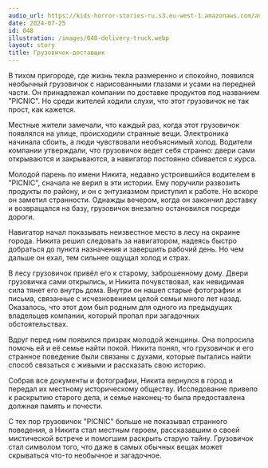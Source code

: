 ```yaml
---
audio_url: https://kids-horror-stories-ru.s3.eu-west-1.amazonaws.com/audio/048-delivery-truck.mp3
date: 2024-07-25
id: 048
illustration: /images/048-delivery-truck.webp
layout: story
title: Грузовичок-доставщик
---
```


В тихом пригороде, где жизнь текла размеренно и спокойно, появился необычный грузовичок с нарисованными глазами и усами на передней части. Он принадлежал компании по доставке продуктов под названием "PICNIC". Но среди жителей ходили слухи, что этот грузовичок не так прост, как кажется.

Местные жители замечали, что каждый раз, когда этот грузовичок появлялся на улице, происходили странные вещи. Электроника начинала сбоить, а люди чувствовали необъяснимый холод. Водители компании утверждали, что грузовичок ведет себя странно: двери сами открываются и закрываются, а навигатор постоянно сбивается с курса.

Молодой парень по имени Никита, недавно устроившийся водителем в "PICNIC", сначала не верил в эти истории. Ему поручили развозить продукты по району, и он с энтузиазмом приступил к работе. Но вскоре он заметил странности. Однажды вечером, когда он закончил доставку и возвращался на базу, грузовичок внезапно остановился посреди дороги.

Навигатор начал показывать неизвестное место в лесу на окраине города. Никита решил следовать за навигатором, надеясь быстро добраться до пункта назначения и завершить рабочий день. Но чем дальше он ехал, тем сильнее ощущал холод и страх.

В лесу грузовичок привёл его к старому, заброшенному дому. Двери грузовичка сами открылись, и Никита почувствовал, как невидимая сила тянет его внутрь дома. Внутри он нашел старые фотографии и письма, связанные с исчезновением целой семьи много лет назад. Оказалось, что этот дом был родным для одного из предыдущих владельцев компании, который пропал при загадочных обстоятельствах.

Вдруг перед ним появился призрак молодой женщины. Она попросила помочь ей и её семье найти покой. Никита понял, что грузовичок и его странное поведение были связаны с духами, которые пытались найти способ связаться с живыми и рассказать свою историю.

Собрав все документы и фотографии, Никита вернулся в город и передал их местному историческому обществу. Исследование привело к раскрытию старого дела, и семье наконец-то была предоставлена должная память и почести.

С тех пор грузовичок "PICNIC" больше не показывал странного поведения, а Никита стал местным героем, рассказавшим о своей мистической встрече и помогшим раскрыть старую тайну. Грузовичок стал символом того, что даже в самых обычных вещах может скрываться что-то необычное и загадочное.